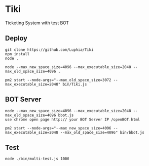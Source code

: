 # Tiki
Ticketing System with test BOT

## Deploy
```shell
git clone https://github.com/Luphia/Tiki
npm install
node .
```
```shell
node --max_new_space_size=4096 --max_executable_size=2048 --max_old_space_size=4096 .
```
```shell
pm2 start --node-args="--max_old_space_size=3072 --max_executable_size=2048" bin/Tiki.js
```
## BOT Server
```shell
node --max_new_space_size=4096 --max_executable_size=2048 --max_old_space_size=4096 bbot.js
use chrome open page http:// your BOT Server IP /openBOT.html
```
```shell
pm2 start --node-args="--max_new_space_size=4096 --max_executable_size=2048 --max_old_space_size=4096" bin/bbot.js
```

## Test
```shell
node ./bin/multi-test.js 1000
```
